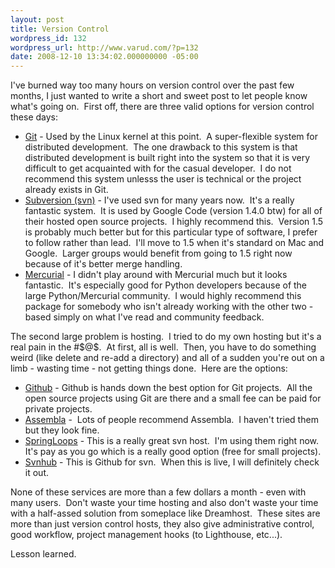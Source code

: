 ```yaml
---
layout: post
title: Version Control
wordpress_id: 132
wordpress_url: http://www.varud.com/?p=132
date: 2008-12-10 13:34:02.000000000 -05:00
---
```

I've burned way too many hours on version control over the past few months, I just wanted to write a short and sweet post to let people know what's going on.  First off, there are three valid options for version control these days:
<ul>
	<li><a href="http://git.or.cz/">Git</a> - Used by the Linux kernel at this point.  A super-flexible system for distributed development.  The one drawback to this system is that distributed development is built right into the system so that it is very difficult to get acquainted with for the casual developer.  I do not recommend this system unlesss the user is technical or the project already exists in Git.</li>
	<li><a href="http://subversion.tigris.org/">Subversion (svn)</a> - I've used svn for many years now.  It's a really fantastic system.  It is used by Google Code (version 1.4.0 btw) for all of their hosted open source projects.  I highly recommend this.  Version 1.5 is probably much better but for this particular type of software, I prefer to follow rather than lead.  I'll move to 1.5 when it's standard on Mac and Google.  Larger groups would benefit from going to 1.5 right now because of it's better merge handling.</li>
	<li><a href="http://www.selenic.com/mercurial/">Mercurial</a> - I didn't play around with Mercurial much but it looks fantastic.  It's especially good for Python developers because of the large Python/Mercurial community.  I would highly recommend this package for somebody who isn't already working with the other two - based simply on what I've read and community feedback.</li>
</ul>
The second large problem is hosting.  I tried to do my own hosting but it's a real pain in the #$@$.  At first, all is well.  Then, you have to do something weird (like delete and re-add a directory) and all of a sudden you're out on a limb - wasting time - not getting things done.  Here are the options:
<ul>
	<li><a href="http://github.com/">Github</a> - Github is hands down the best option for Git projects.  All the open source projects using Git are there and a small fee can be paid for private projects.</li>
	<li><a href="http://www.assembla.com/">Assembla</a> -  Lots of people recommend Assembla.  I haven't tried them but they look fine.</li>
	<li><a href="http://www.springloops.com/">SpringLoops</a> - This is a really great svn host.  I'm using them right now.  It's pay as you go which is a really good option (free for small projects).</li>
	<li><a href="http://www.svnhub.com">Svnhub</a> - This is Github for svn.  When this is live, I will definitely check it out.</li>
</ul>
None of these services are more than a few dollars a month - even with many users.  Don't waste your time hosting and also don't waste your time with a half-assed solution from someplace like Dreamhost.  These sites are more than just version control hosts, they also give administrative control, good workflow, project management hooks (to Lighthouse, etc...).

Lesson learned.
